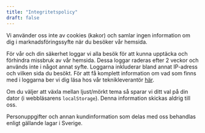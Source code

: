 ```yaml
---
title: "Integritetspolicy"
draft: false
---
```


Vi använder oss inte av cookies (kakor) och samlar ingen information om dig i marknadsföringssyfte när du besöker vår hemsida.

För vår och din säkerhet loggar vi alla besök för att kunna upptäcka och förhindra missbruk av vår hemsida. Dessa loggar raderas efter 2 veckor och används inte i något annat syfte. Loggarna inkluderar bland annat IP-adress och vilken sida du besökt. För att få komplett information om vad som finns med i loggarna ber vi dig läsa hos vår teknikleverantör [här](https://docs.aws.amazon.com/AmazonCloudFront/latest/DeveloperGuide/AccessLogs.html#BasicDistributionFileFormat).

Om du väljer att växla mellan ljust/mörkt tema så sparar vi ditt val på din dator (i webbläsarens `localStorage`). Denna information skickas aldrig till oss.

Personuppgifter och annan kundinformation som delas med oss behandlas enligt gällande lagar i Sverige.
